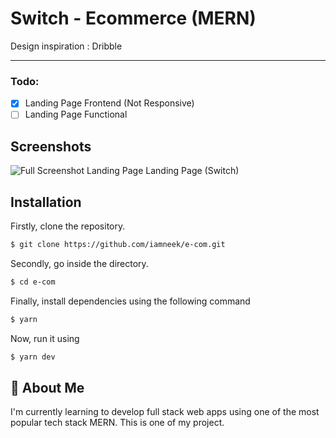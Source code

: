 # Switch - Ecommerce (MERN)

Design inspiration : Dribble

---

### Todo: 

- [x] Landing Page Frontend (Not Responsive)
- [ ] Landing Page Functional

## Screenshots

![Full Screenshot Landing Page ](https://github.com/iamneek/e-com/assets/136208577/e8817e9a-fd2f-41ba-a767-5bfed5a294fc)
Landing Page (Switch)

## Installation

Firstly, clone the repository.

```bash
$ git clone https://github.com/iamneek/e-com.git
```

Secondly, go inside the directory.
```bash
$ cd e-com
```

Finally, install dependencies using the following command

```bash
$ yarn
```

Now, run it using 

```bash
$ yarn dev
```

## 🚀 About Me
I'm currently learning to develop full stack web apps using one of the most popular tech stack MERN. This is one of my project.
